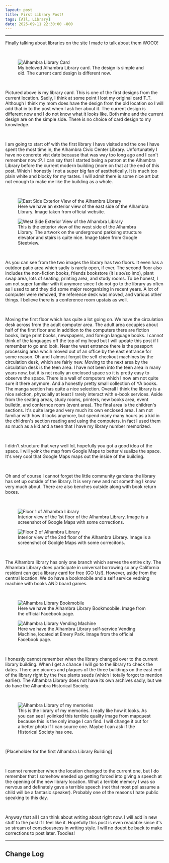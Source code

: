 ```yaml
---
layout: post
title: First Library Post!
tags: [All, Library]
date: 2025-09-11 22:30:00 -800
---
```

---
Finally talking about libraries on the site I made to talk about them WOOO! 

<br>

<div class="image-container">
      <figure>
            <img src="https://raw.githubusercontent.com/fiercefire/Blog-Assets/refs/heads/main/2025-09-12-First-Library/IMG_3413.jpeg" alt="Alhambra Library Card">
            <figcaption>My beloved Alhambra Library card. The design is simple and old. The current card design is different now.</figcaption>
      </figure>
</div>

<br>

Pictured above is my library card. This is one of the first designs from the current location. Sadly, I think at some point I lost my original card T_T. Although I think my mom
does have the design from the old location so I will add that in to the post when I ask her about it. The current design is different now and I do not know what it looks like. 
Both mine and the current design are on the simple side. There is no choice of card design to my knowledge. 

<br>

I am going to start off with the first library I have visited and the one I have spent the most time in, the Alhambra Civic Center Library. Unfortunately I have no concrete vist date
because that was way too long ago and I can't remember now :P. I can say that I started being a patron at the Alhambra Library before the current modern building (more on that at the end 
of this post. Which I honestly I not a super big fan of aesthetically. It is much too plain white and blocky for my tastes. I will admit there is some nice art but not enough to make 
me like the building as a whole.

<br>

<div class="image-container">
      <figure>
            <img src="https://raw.githubusercontent.com/fiercefire/Blog-Assets/refs/heads/main/2025-09-12-First-Library/Alhambra-Exterior.png" alt="East Side Exterior View of the Alhambra Library">
            <figcaption>Here we have an exterior view of the east side of the Alhambra Library. Image taken from official website.</figcaption>
      </figure>
      <figure>
            <img src="https://raw.githubusercontent.com/fiercefire/Blog-Assets/refs/heads/main/2025-09-12-First-Library/Alhambra-Exterior-2.png" alt="West Side Exterior View of the Alhambra Library">
            <figcaption>This is the exterior view of the west side of the Alhambra Library. The artwork on the underground parksing structure elevator and stairs is quite nice. Image taken from Google Steetview.</figcaption>
      </figure>
</div>

<br>

As you can see from the two images the library has two floors. It even has a outdoor patio area which sadly is rarely open, if ever. The second floor also includes the non-fiction
books, friends bookstore (it is so/so imo), plant swap area, lots of seating, printing area, and study rooms. To be honest, I am not super familiar with it anymore since I do not go to the library as often as I used to and they did 
some major reorganizing in recent years. A lot of computer were removed, the reference desk was moved, and various other things. I believe there is a conference room upstais as well.

<br>

Moving the first floor which has quite a lot going on. We have the circulation desk across from the adult computer area. The adult area occupies about half of the first floor and in
addition to the computers there are fiction books, large print books, newspapers, and foreign language books. I cannot think of the languages off the top of my head but I will update
this post if I remember to go and look. Near the west entrance there is the passport processing area whcih moved out of an office by the east entrance for some reason. Oh and I almost
forgot the self checkout machines by the circulation desk, which are fairly new. Moving to the next area by the circulation desk is the teen area. I have not been into the teen area in
many years now, but it is not really an enclosed space so it is pretty easy to observe the space. There is a wall of computers which I now am not quite sure it there anymore. And a 
honestly pretty small collection of YA books. The manga section has quite a nice selection. Overall I think the library is a nice selction, physcially at least I rarely interact with
e-book services. Aside from the seating areas, study rooms, printers, new books area, event bulletin, and confernce room (event area). The final area is the children's sections. 
It's quite large and very much its own enclosed area. I am not familiar with how it looks anymore, but spend many many hours as a kid in the children's section reading and using the 
computers. in fact I used them so much as a kid and a teen that I have my library number memorized. 

<br> 

I didn't structure that very well lol, hopefully you got a good idea of the space. I will yoink the map from Google Maps to better visualize the space. It's very cool
that Google Maps maps out the inside of the building. 

<br>

Oh and of course I cannot forget the little community gardens the library has set up outside of the library. It is very new and not something I know very much about. There are also 
benches outside along with book return boxes.

<br>

<div class="image-container">
      <figure>
            <img src="https://raw.githubusercontent.com/fiercefire/Blog-Assets/refs/heads/main/2025-09-12-First-Library/Alhambra%20Library%20Interior%20Floor%201.png" alt="Floor 1 of Alhambra Library">
            <figcaption>Interior view of the 1st floor of the Alhambra Library. Image is a screenshot of Google Maps with some corrections.</figcaption>
      </figure>
      <figure>
            <img src="https://raw.githubusercontent.com/fiercefire/Blog-Assets/refs/heads/main/2025-09-12-First-Library/Alhambra%20Library%20Interior%20Floor%202.png" alt="Floor 2 of Alhambra Library">
            <figcaption>Interior view of the 2nd floor of the Alhambra Library. Image is a screenshot of Goolgle Maps with some correcitons.</figcaption>
      </figure>
</div>

<br>

The Alhambra library has only one branch which serves the entire city. The Alhambra Library does participate in universal borrowing so any California resident can get a library card
for free (GO Us!). However, aside from the central location. We do have a bookmobile and a self service vedning machine with books AND board games. 

<br>

<div class="image-container">
      <figure>
            <img src="https://raw.githubusercontent.com/fiercefire/Blog-Assets/refs/heads/main/2025-09-12-First-Library/Alhambra-Bookmobile.png" alt="Alhambra Library Bookmobile">
            <figcaption>Here we have the Alhambra Library Bookmoobile. Image from the official Facebook page.</figcaption>
      </figure>
      <figure>
            <img src="https://raw.githubusercontent.com/fiercefire/Blog-Assets/refs/heads/main/2025-09-12-First-Library/Alhambra-Book-Vending.png" alt="Alhambra Library Vending Machine">
            <figcaption>Here we have the Alhambra Library self-service Vending Machine, located at Emery Park. Image from the official Facebook page.</figcaption>
      </figure>
</div>

<br>

I honestly cannot remember when the library changed over to the current library building. When I get a chance I will go to the library to check the dates. There are picures and 
plaques of the three buildings on the east end of the library right by the free plants seeds (which I totally forgot to mention earlier). The Alhambra Library does not have its own
archives sadly, but we do have the Alhambra Historical Society. 

<br>

<div class="image-container">
      <figure>
            <img src="https://raw.githubusercontent.com/fiercefire/Blog-Assets/refs/heads/main/2025-09-12-First-Library/Old%20Alhambra%20Library.webp" alt="Alhambra Library of my memories">
            <figcaption>This is the library of my memories. I really like how it looks. As you can see I yoiinked this terrible quality image from mapquest because this is the only image I can find. I will change it out for a better photo if I can source one. Maybe I can ask if the Historical Society has one.</figcaption>
      </figure>
</div>

<br>

[Placeholder for the first Alhambra Library Building]

<br>

I cannot remember when the location changed to the current one, but I do remember that I somehow eneded up getting forced into giving a speech at the opening of the new library
location. What a terrible memory I was so nervous and definately gave a terrible speech (not that most ppl assume a child will be a fantasic speaker). Probably one of the reasons 
I hate public speaking to this day. 

<br>

Anyway that all I can think about writing about right now. I will add in new stuff to the post if I feel like it. Hopefully this post is even readable since it's so 
stream of consciousness in writing style. I will no doubt be back to make corrections to post later. Toodles!

---
<h2>Change Log</h2>
